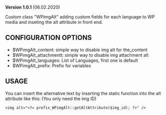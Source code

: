 **Version 1.0.1** (06.02.2020)

Custom class "WPimgAlt" adding custom fields for each language to WP media and inseting the alt attribute in front end.

## CONFIGURATION OPTIONS
* $WPimgAlt_content: simple way to disable img alt for the_content
* $WPimgAlt_attachmentt: simple way to disable img attachment alt
* $WPimgAlt_languages: List of Languages, first one is default
* $WPimgAlt_prefix: Prefix for variables

## USAGE

You can insert the alternative text by inserting the static function into the alt attribute like this:
(You only need the img ID)
```
<img alt="<?= prefix_WPimgAlt::getAltAttribute($img_id); ?>" />
```
